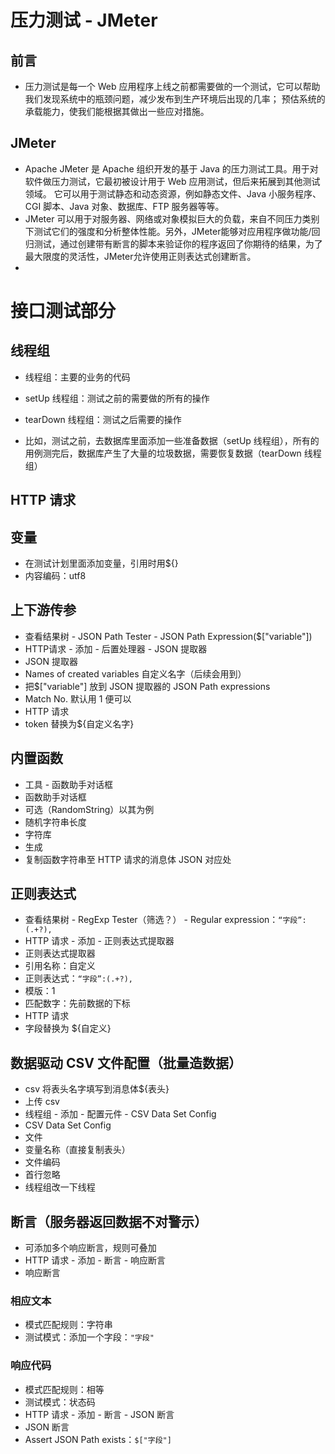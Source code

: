 # 压力测试 - JMeter

## 前言
- 压力测试是每一个 Web 应用程序上线之前都需要做的一个测试，它可以帮助我们发现系统中的瓶颈问题，减少发布到生产环境后出现的几率；
预估系统的承载能力，使我们能根据其做出一些应对措施。

## JMeter
- Apache JMeter 是 Apache 组织开发的基于 Java 的压力测试工具。用于对软件做压力测试，它最初被设计用于 Web 应用测试，但后来拓展到其他测试领域。
它可以用于测试静态和动态资源，例如静态文件、Java 小服务程序、CGI 脚本、Java 对象、数据库、FTP 服务器等等。
- JMeter 可以用于对服务器、网络或对象模拟巨大的负载，来自不同压力类别下测试它们的强度和分析整体性能。另外，JMeter能够对应用程序做功能/回归测试，通过创建带有断言的脚本来验证你的程序返回了你期待的结果，为了最大限度的灵活性，JMeter允许使用正则表达式创建断言。
- 


# 接口测试部分

## 线程组
- 线程组：主要的业务的代码
- setUp 线程组：测试之前的需要做的所有的操作
- tearDown 线程组：测试之后需要的操作

- 比如，测试之前，去数据库里面添加一些准备数据（setUp 线程组），所有的用例测完后，数据库产生了大量的垃圾数据，需要恢复数据（tearDown 线程组）

## HTTP 请求

## 变量
- 在测试计划里面添加变量，引用时用${}
- 内容编码：utf8

## 上下游传参 
- 查看结果树 - JSON Path Tester - JSON Path Expression($["variable"])
- HTTP请求 - 添加 - 后置处理器 - JSON 提取器
- JSON 提取器
- Names of created variables 自定义名字（后续会用到）
- 把$["variable"] 放到 JSON 提取器的 JSON Path expressions
- Match No. 默认用 1 便可以
- HTTP 请求
- token 替换为${自定义名字}

## 内置函数
- 工具 - 函数助手对话框 
- 函数助手对话框
- 可选（RandomString）以其为例
- 随机字符串长度
- 字符库
- 生成
- 复制函数字符串至 HTTP 请求的消息体 JSON 对应处

## 正则表达式
- 查看结果树 - RegExp Tester（筛选？） - Regular expression：`“字段”:(.+?),`
- HTTP 请求 - 添加 - 正则表达式提取器
- 正则表达式提取器
- 引用名称：自定义
- 正则表达式：`“字段”:(.+?),`
- 模版：$1$
- 匹配数字：先前数据的下标
- HTTP 请求
- 字段替换为 ${自定义}

## 数据驱动 CSV 文件配置（批量造数据）
- csv 将表头名字填写到消息体${表头}
- 上传 csv
- 线程组 - 添加 - 配置元件 - CSV Data Set Config
- CSV Data Set Config
- 文件
- 变量名称（直接复制表头）
- 文件编码
- 首行忽略
- 线程组改一下线程

## 断言（服务器返回数据不对警示）
- 可添加多个响应断言，规则可叠加
- HTTP 请求 - 添加 - 断言 - 响应断言
- 响应断言
### 相应文本
- 模式匹配规则：字符串
- 测试模式：添加一个字段：`"字段"`

### 响应代码
- 模式匹配规则：相等
- 测试模式：状态码
- HTTP 请求 - 添加 - 断言 - JSON 断言
- JSON 断言
- Assert JSON Path exists：`$["字段"]`

